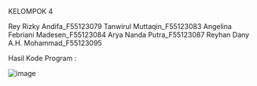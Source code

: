 KELOMPOK 4

Rey Rizky Andifa_F55123079
Tanwirul Muttaqin_F55123083
Angelina Febriani Madesen_F55123084
Arya Nanda Putra_F55123087
Reyhan Dany A.H. Mohammad_F55123095

Hasil Kode Program :

![image](https://github.com/user-attachments/assets/8599147d-6c75-46c4-9d07-a8e080b576c0)



